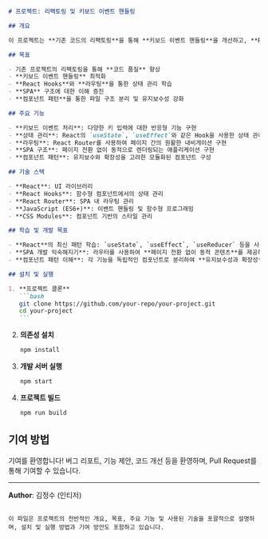 ````md
# 프로젝트: 리팩토링 및 키보드 이벤트 핸들링

## 개요

이 프로젝트는 **기존 코드의 리팩토링**을 통해 **키보드 이벤트 핸들링**을 개선하고, **React**의 최신 기능과 패턴을 활용하여 더 나은 사용자 경험과 유지보수성을 목표로 하고 있습니다. 특히, **React Hooks**와 **React Router**를 사용한 **상태 관리**와 **SPA(Single Page Application)** 구조에 익숙해지는 것을 주요 학습 목표로 삼고 있습니다.

## 목표

- 기존 프로젝트의 리팩토링을 통해 **코드 품질** 향상
- **키보드 이벤트 핸들링** 최적화
- **React Hooks**와 **라우팅**을 통한 상태 관리 학습
- **SPA** 구조에 대한 이해 증진
- **컴포넌트 패턴**을 통한 파일 구조 분리 및 유지보수성 강화

## 주요 기능

- **키보드 이벤트 처리**: 다양한 키 입력에 대한 반응형 기능 구현
- **상태 관리**: React의 `useState`, `useEffect`와 같은 Hook을 사용한 상태 관리
- **라우팅**: React Router를 사용하여 페이지 간의 원활한 내비게이션 구현
- **SPA 구조**: 페이지 전환 없이 동적으로 렌더링되는 애플리케이션 구현
- **컴포넌트 패턴**: 유지보수와 확장성을 고려한 모듈화된 컴포넌트 구성

## 기술 스택

- **React**: UI 라이브러리
- **React Hooks**: 함수형 컴포넌트에서의 상태 관리
- **React Router**: SPA 내 라우팅 관리
- **JavaScript (ES6+)**: 이벤트 핸들링 및 함수형 프로그래밍
- **CSS Modules**: 컴포넌트 기반의 스타일 관리

## 학습 및 개발 목표

- **React**의 최신 패턴 학습: `useState`, `useEffect`, `useReducer` 등을 사용하여 상태 관리 패턴을 익히고, **컴포넌트 재사용성**을 높입니다.
- **SPA 개발 익숙해지기**: 라우터를 사용하여 **페이지 전환 없이 동적 콘텐츠**를 제공하는 SPA 방식에 익숙해집니다.
- **컴포넌트 패턴 이해**: 각 기능을 독립적인 컴포넌트로 분리하여 **유지보수성과 확장성**을 극대화합니다.

## 설치 및 실행

1. **프로젝트 클론**
   ```bash
   git clone https://github.com/your-repo/your-project.git
   cd your-project
   ```
````

2. **의존성 설치**

   ```bash
   npm install
   ```

3. **개발 서버 실행**

   ```bash
   npm start
   ```

4. **프로젝트 빌드**
   ```bash
   npm run build
   ```

## 기여 방법

기여를 환영합니다! 버그 리포트, 기능 제안, 코드 개선 등을 환영하며, Pull Request를 통해 기여할 수 있습니다.

---

**Author**: 김정수 (인티저)

```

이 파일은 프로젝트의 전반적인 개요, 목표, 주요 기능 및 사용된 기술을 포괄적으로 설명하며, 설치 및 실행 방법과 기여 방안도 포함하고 있습니다.
```
